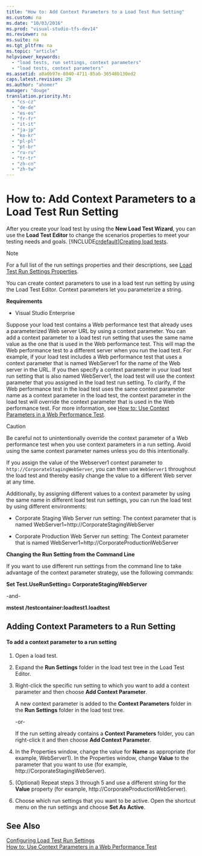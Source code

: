 ```yaml
---
title: "How to: Add Context Parameters to a Load Test Run Setting"
ms.custom: na
ms.date: "10/03/2016"
ms.prod: "visual-studio-tfs-dev14"
ms.reviewer: na
ms.suite: na
ms.tgt_pltfrm: na
ms.topic: "article"
helpviewer_keywords: 
  - "load tests, run settings, context parameters"
  - "load tests, context parameters"
ms.assetid: a8a0b97e-8040-4711-85ab-36548b130ed2
caps.latest.revision: 29
ms.author: "ahomer"
manager: "douge"
translation.priority.ht: 
  - "cs-cz"
  - "de-de"
  - "es-es"
  - "fr-fr"
  - "it-it"
  - "ja-jp"
  - "ko-kr"
  - "pl-pl"
  - "pt-br"
  - "ru-ru"
  - "tr-tr"
  - "zh-cn"
  - "zh-tw"
---
```

# How to: Add Context Parameters to a Load Test Run Setting
After you create your load test by using the **New Load Test Wizard**, you can use the **Load Test Editor** to change the scenarios properties to meet your testing needs and goals. [!INCLUDE[crdefault](../dv_TeamTestALM/includes/crdefault_md.md)][Creating load tests](../Topic/Creating%20load%20tests.md).  
  
> [!NOTE]
>  For a full list of the run settings properties and their descriptions, see [Load Test Run Settings Properties](../dv_TeamTestALM/load-test-run-settings-properties.md).  
  
 You can create context parameters to use in a load test run setting by using the Load Test Editor. Context parameters let you parameterize a string.  
  
 **Requirements**  
  
-   Visual Studio Enterprise  
  
 Suppose your load test contains a Web performance test that already uses a parameterized Web server URL by using a context parameter. You can add a context parameter to a load test run setting that uses the same name value as the one that is used in the Web performance test. This will map the Web performance test to a different server when you run the load test. For example, if your load test includes a Web performance test that uses a context parameter that is named WebServer1 for the name of the Web server in the URL. If you then specify a context parameter in your load test run setting that is also named WebServer1, the load test will use the context parameter that you assigned in the load test run setting. To clarify, if the Web performance test in the load test uses the same context parameter name as a context parameter in the load test, the context parameter in the load test will override the context parameter that is used in the Web performance test. For more information, see [How to: Use Context Parameters in a Web Performance Test](../Topic/How%20to:%20Use%20Context%20Parameters%20in%20a%20Web%20Performance%20Test.md).  
  
> [!CAUTION]
>  Be careful not to unintentionally override the context parameter of a Web performance test when you use context parameters in a run setting. Avoid using the same context parameter names unless you do this intentionally.  
  
 If you assign the value of the Webserver1 context parameter to `http://CorporateStagingWebServer`, you can then use `WebServer1` throughout the load test and thereby easily change the value to a different Web server at any time.  
  
 Additionally, by assigning different values to a context parameter by using the same name in different load test run settings, you can run the load test by using different environments:  
  
-   Corporate Staging Web Server run setting: The context parameter that is named WebServer1=http://CorporateStagingWebServer  
  
-   Corporate Production Web Server run setting: The Context parameter that is named WebServer1=http://CorporateProductionWebServer  
  
 **Changing the Run Setting from the Command Line**  
  
 If you want to use different run settings from the command line to take advantage of the context parameter strategy, use the following commands:  
  
 **Set Test.UseRunSetting= CorporateStagingWebServer**  
  
 -and-  
  
 **mstest /testcontainer:loadtest1.loadtest**  
  
## Adding Context Parameters to a Run Setting  
  
#### To add a context parameter to a run setting  
  
1.  Open a load test.  
  
2.  Expand the **Run Settings** folder in the load test tree in the Load Test Editor.  
  
3.  Right-click the specific run setting to which you want to add a context parameter and then choose **Add Context Parameter**.  
  
     A new context parameter is added to the **Context Parameters** folder in the **Run Settings** folder in the load test tree.  
  
     -or-  
  
     If the run setting already contains a **Context Parameters** folder, you can right-click it and then choose **Add Context Parameter**.  
  
4.  In the Properties window, change the value for **Name** as appropriate (for example, WebServer1). In the Properties window, change **Value** to the parameter that you want to use (for example, http://CorporateStagingWebServer).  
  
5.  (Optional) Repeat steps 3 through 5 and use a different string for the **Value** property (for example, http://CorporateProductionWebServer).  
  
6.  Choose which run settings that you want to be active. Open the shortcut menu on the run settings and choose **Set As Active**.  
  
## See Also  
 [Configuring Load Test Run Settings](../dv_TeamTestALM/configuring-load-test-run-settings.md)   
 [How to: Use Context Parameters in a Web Performance Test](../Topic/How%20to:%20Use%20Context%20Parameters%20in%20a%20Web%20Performance%20Test.md)
